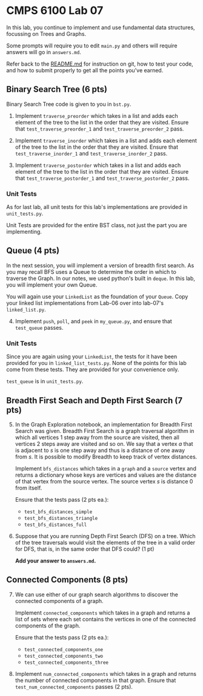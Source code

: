 # CMPS 6100  Lab 07

In this lab, you continue to implement and use fundamental data structures,
focussing on Trees and Graphs.

Some prompts will require you to edit `main.py` and others will require answers will go in `answers.md`.

Refer back to the [README.md](README.md) for instruction on git, how to test your code, and how to submit properly to get all the points you've earned.

## Binary Search Tree (6 pts)

Binary Search Tree code is given to you in `bst.py`. 

1. Implement `traverse_preorder` which takes in a list and adds each element of the tree to the list in the order that they are visited. Ensure that `test_traverse_preorder_1` and `test_traverse_preorder_2` pass.

2. Implement `traverse_inorder` which takes in a list and adds each element of the tree to the list in the order that they are visited. Ensure that `test_traverse_inorder_1` and `test_traverse_inorder_2` pass.

3. Implement `traverse_postorder` which takes in a list and adds each element of the tree to the list in the order that they are visited. Ensure that `test_traverse_postorder_1` and `test_traverse_postorder_2` pass.

### Unit Tests

As for last lab, all unit tests for this lab's implementations are provided in `unit_tests.py`. 

Unit Tests are provided for the entire BST class, not just the part you are implementing.

## Queue (4 pts)

In the next session, you will implement a version of breadth first search. As you may recall BFS uses a Queue to determine the order in which to traverse the Graph. In our notes, we used python's built in `deque`. In this lab, you will implement your own Queue.

You will again use your `LinkedList` as the foundation of your `Queue`. Copy your linked list implementations from Lab-06 over into lab-07's `linked_list.py`.

4. Implement `push`, `poll`, and `peek` in `my_queue.py`, and ensure that `test_queue` passes.

### Unit Tests

Since you are again using your `LinkedList`, the tests for it have been provided for you in `linked_list_tests.py`. None of the points for this lab come from these tests. They are provided for your convenience only.

`test_queue` is in `unit_tests.py`.

## Breadth First Seach and Depth First Search (7 pts)

5. In the Graph Exploration notebook, an implementation for Breadth First Search was given. Breadth First Search is a graph traversal algorithm in which all vertices 1 step away from the source are visited, then all vertices 2 steps away are visited and so on. We say that a vertex $a$ that is adjacent to $s$ is one step away and thus is a distance of one away from $s$. It is possible to modify Breadth to keep track of vertex distances.   
    
    Implement `bfs_distances` which takes in a `graph` and a `source` vertex and returns a dictionary whose keys are vertices and values are the distance of that vertex from the source vertex. The source vertex $s$ is distance $0$ from itself.

    Ensure that the tests pass (2 pts ea.): 
    
    - `test_bfs_distances_simple`
    - `test_bfs_distances_triangle`
    - `test_bfs_distances_full`

6. Suppose that you are running Depth First Search (DFS) on a tree. Which of the tree traversals would visit the elements of the tree in a valid order for DFS, that is, in the same order that DFS could? (1 pt)

    **Add your answer to `answers.md`.**

## Connected Components (8 pts)

7. We can use either of our graph search algorithms to discover the connected components of a graph. 

    Implement `connected_components` which takes in a graph and returns a list of sets where each set contains the vertices in one of the connected components of the graph.

    Ensure that the tests pass (2 pts ea.): 
    
    - `test_connected_components_one`
    - `test_connected_components_two`
    - `test_connected_components_three`

8. Implement `num_connected_components` which takes in a graph and returns the number of connected components in that graph. Ensure that `test_num_connected_components` passes (2 pts).